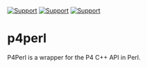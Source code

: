 [![Support](https://img.shields.io/badge/Support-Official-green.svg)](mailto:support@perforce.com)
[![Support](https://img.shields.io/badge/Support-Community-orange.svg)](mailto:support@perforce.com)
[![Support](https://img.shields.io/badge/Support-None-red.svg)](mailto:support@perforce.com)

# p4perl
P4Perl is a wrapper for the P4 C++ API in Perl.
